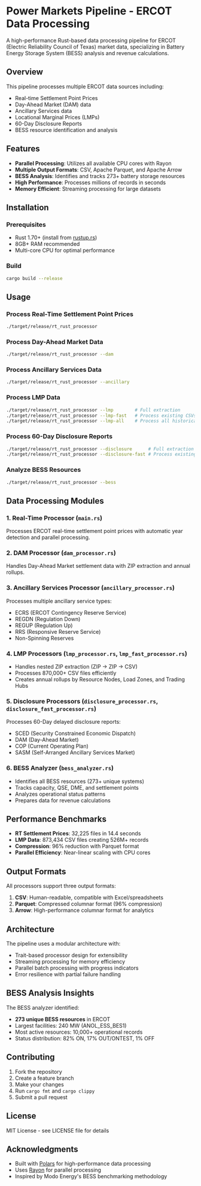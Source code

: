 # Power Markets Pipeline - ERCOT Data Processing

A high-performance Rust-based data processing pipeline for ERCOT (Electric Reliability Council of Texas) market data, specializing in Battery Energy Storage System (BESS) analysis and revenue calculations.

## Overview

This pipeline processes multiple ERCOT data sources including:
- Real-time Settlement Point Prices
- Day-Ahead Market (DAM) data
- Ancillary Services data
- Locational Marginal Prices (LMPs)
- 60-Day Disclosure Reports
- BESS resource identification and analysis

## Features

- **Parallel Processing**: Utilizes all available CPU cores with Rayon
- **Multiple Output Formats**: CSV, Apache Parquet, and Apache Arrow
- **BESS Analysis**: Identifies and tracks 273+ battery storage resources
- **High Performance**: Processes millions of records in seconds
- **Memory Efficient**: Streaming processing for large datasets

## Installation

### Prerequisites

- Rust 1.70+ (install from [rustup.rs](https://rustup.rs))
- 8GB+ RAM recommended
- Multi-core CPU for optimal performance

### Build

```bash
cargo build --release
```

## Usage

### Process Real-Time Settlement Point Prices
```bash
./target/release/rt_rust_processor
```

### Process Day-Ahead Market Data
```bash
./target/release/rt_rust_processor --dam
```

### Process Ancillary Services Data
```bash
./target/release/rt_rust_processor --ancillary
```

### Process LMP Data
```bash
./target/release/rt_rust_processor --lmp        # Full extraction
./target/release/rt_rust_processor --lmp-fast   # Process existing CSVs
./target/release/rt_rust_processor --lmp-all    # Process all historical data
```

### Process 60-Day Disclosure Reports
```bash
./target/release/rt_rust_processor --disclosure      # Full extraction
./target/release/rt_rust_processor --disclosure-fast # Process existing CSVs
```

### Analyze BESS Resources
```bash
./target/release/rt_rust_processor --bess
```

## Data Processing Modules

### 1. Real-Time Processor (`main.rs`)
Processes ERCOT real-time settlement point prices with automatic year detection and parallel processing.

### 2. DAM Processor (`dam_processor.rs`)
Handles Day-Ahead Market settlement data with ZIP extraction and annual rollups.

### 3. Ancillary Services Processor (`ancillary_processor.rs`)
Processes multiple ancillary service types:
- ECRS (ERCOT Contingency Reserve Service)
- REGDN (Regulation Down)
- REGUP (Regulation Up)
- RRS (Responsive Reserve Service)
- Non-Spinning Reserves

### 4. LMP Processors (`lmp_processor.rs`, `lmp_fast_processor.rs`)
- Handles nested ZIP extraction (ZIP → ZIP → CSV)
- Processes 870,000+ CSV files efficiently
- Creates annual rollups by Resource Nodes, Load Zones, and Trading Hubs

### 5. Disclosure Processors (`disclosure_processor.rs`, `disclosure_fast_processor.rs`)
Processes 60-Day delayed disclosure reports:
- SCED (Security Constrained Economic Dispatch)
- DAM (Day-Ahead Market)
- COP (Current Operating Plan)
- SASM (Self-Arranged Ancillary Services Market)

### 6. BESS Analyzer (`bess_analyzer.rs`)
- Identifies all BESS resources (273+ unique systems)
- Tracks capacity, QSE, DME, and settlement points
- Analyzes operational status patterns
- Prepares data for revenue calculations

## Performance Benchmarks

- **RT Settlement Prices**: 32,225 files in 14.4 seconds
- **LMP Data**: 873,434 CSV files creating 526M+ records
- **Compression**: 96% reduction with Parquet format
- **Parallel Efficiency**: Near-linear scaling with CPU cores

## Output Formats

All processors support three output formats:

1. **CSV**: Human-readable, compatible with Excel/spreadsheets
2. **Parquet**: Compressed columnar format (96% compression)
3. **Arrow**: High-performance columnar format for analytics

## Architecture

The pipeline uses a modular architecture with:
- Trait-based processor design for extensibility
- Streaming processing for memory efficiency
- Parallel batch processing with progress indicators
- Error resilience with partial failure handling

## BESS Analysis Insights

The BESS analyzer identified:
- **273 unique BESS resources** in ERCOT
- Largest facilities: 240 MW (ANOL_ESS_BES1)
- Most active resources: 10,000+ operational records
- Status distribution: 82% ON, 17% OUT/ONTEST, 1% OFF

## Contributing

1. Fork the repository
2. Create a feature branch
3. Make your changes
4. Run `cargo fmt` and `cargo clippy`
5. Submit a pull request

## License

MIT License - see LICENSE file for details

## Acknowledgments

- Built with [Polars](https://pola.rs/) for high-performance data processing
- Uses [Rayon](https://github.com/rayon-rs/rayon) for parallel processing
- Inspired by Modo Energy's BESS benchmarking methodology